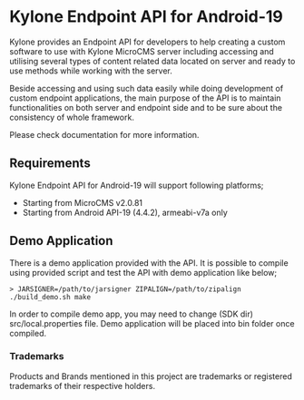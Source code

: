 # Kylone Endpoint API for Android-19
Kylone provides an Endpoint API for developers to help creating a custom software to use with Kylone MicroCMS server including accessing and utilising several types of content related data located on server and ready to use methods while working with the server.

Beside accessing and using such data easily while doing development of custom endpoint applications, the main purpose of the API is to maintain functionalities on both server and endpoint side and to be sure about the consistency of whole framework.

Please check documentation for more information.

## Requirements
Kylone Endpoint API for Android-19 will support following platforms;

* Starting from MicroCMS v2.0.81
* Starting from Android API-19 (4.4.2), armeabi-v7a only

## Demo Application
There is a demo application provided with the API. It is possible to compile using provided script and test the API with demo application like below;

	> JARSIGNER=/path/to/jarsigner ZIPALIGN=/path/to/zipalign ./build_demo.sh make

In order to compile demo app, you may need to change (SDK dir) src/local.properties file.
Demo application will be placed into bin folder once compiled.

### Trademarks
Products and Brands mentioned in this project are trademarks or registered trademarks of their respective holders.

